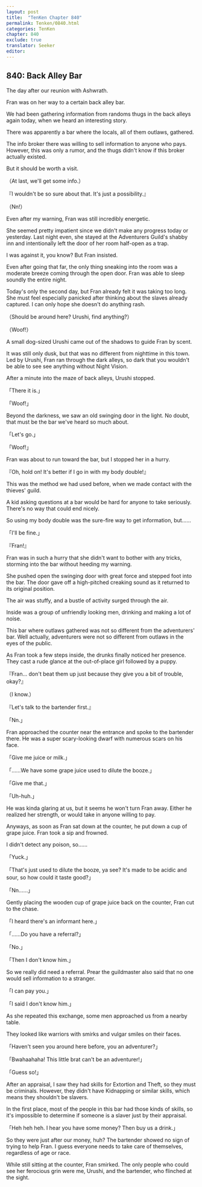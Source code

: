 ```yaml
---
layout: post
title:  "TenKen Chapter 840"
permalink: Tenken/0840.html
categories: TenKen
chapter: 840
exclude: true
translator: Seeker
editor: 
---
```

<h2>840: Back Alley Bar</h2>

 The day after our reunion with Ashwrath.

 Fran was on her way to a certain back alley bar.

 We had been gathering information from randoms thugs in the back alleys again today, when we heard an interesting story.

 There was apparently a bar where the locals, all of them outlaws, gathered.

 The info broker there was willing to sell information to anyone who pays. However, this was only a rumor, and the thugs didn't know if this broker actually existed.

 But it should be worth a visit.

（At last, we'll get some info.）

『I wouldn't be so sure about that. It's just a possibility.』

（Nn!）

 Even after my warning, Fran was still incredibly energetic.

 She seemed pretty impatient since we didn't make any progress today or yesterday. Last night even, she stayed at the Adventurers Guild's shabby inn and intentionally left the door of her room half-open as a trap.

 I was against it, you know? But Fran insisted.

 Even after going that far, the only thing sneaking into the room was a moderate breeze coming through the open door. Fran was able to sleep soundly the entire night.

 Today's only the second day, but Fran already felt it was taking too long. She must feel especially panicked after thinking about the slaves already captured. I can only hope she doesn't do anything rash.

（Should be around here? Urushi, find anything?）

（Woof!）

 A small dog-sized Urushi came out of the shadows to guide Fran by scent.

 It was still only dusk, but that was no different from nighttime in this town. Led by Urushi, Fran ran through the dark alleys, so dark that you wouldn't be able to see see anything without Night Vision.

 After a minute into the maze of back alleys, Urushi stopped.

「There it is.」

「Woof!」

 Beyond the darkness, we saw an old swinging door in the light. No doubt, that must be the bar we've heard so much about.

「Let's go.」

「Woof!」

 Fran was about to run toward the bar, but I stopped her in a hurry.

『Oh, hold on! It's better if I go in with my body double!』

 This was the method we had used before, when we made contact with the thieves' guild.

 A kid asking questions at a bar would be hard for anyone to take seriously. There's no way that could end nicely.

 So using my body double was the sure-fire way to get information, but……

「I'll be fine.」

『Fran!』

 Fran was in such a hurry that she didn't want to bother with any tricks, storming into the bar without heeding my warning.

 She pushed open the swinging door with great force and stepped foot into the bar. The door gave off a high-pitched creaking sound as it returned to its original position.

 The air was stuffy, and a bustle of activity surged through the air.

 Inside was a group of unfriendly looking men, drinking and making a lot of noise.

 This bar where outlaws gathered was not so different from the adventurers' bar. Well actually, adventurers were not so different from outlaws in the eyes of the public.

 As Fran took a few steps inside, the drunks finally noticed her presence. They cast a rude glance at the out-of-place girl followed by a puppy.

『Fran… don't beat them up just because they give you a bit of trouble, okay?』

（I know.）

『Let's talk to the bartender first.』

「Nn.」

 Fran approached the counter near the entrance and spoke to the bartender there. He was a super scary-looking dwarf with numerous scars on his face.

「Give me juice or milk.」

「……We have some grape juice used to dilute the booze.」

「Give me that.」

「Uh-huh.」

 He was kinda glaring at us, but it seems he won't turn Fran away. Either he realized her strength, or would take in anyone willing to pay.

 Anyways, as soon as Fran sat down at the counter, he put down a cup of grape juice. Fran took a sip and frowned.

 I didn't detect any poison, so……

「Yuck.」

「That's just used to dilute the booze, ya see? It's made to be acidic and sour, so how could it taste good?」

「Nn……」

 Gently placing the wooden cup of grape juice back on the counter, Fran cut to the chase.

「I heard there's an informant here.」

「……Do you have a referral?」

「No.」

「Then I don't know him.」

 So we really did need a referral. Prear the guildmaster also said that no one would sell information to a stranger.

「I can pay you.」

「I said I don't know him.」

 As she repeated this exchange, some men approached us from a nearby table.

 They looked like warriors with smirks and vulgar smiles on their faces.

「Haven't seen you around here before, you an adventurer?」

「Bwahaahaha! This little brat can't be an adventurer!」

「Guess so!」

 After an appraisal, I saw they had skills for Extortion and Theft, so they must be criminals. However, they didn't have Kidnapping or similar skills, which means they shouldn't be slavers.

 In the first place, most of the people in this bar had those kinds of skills, so it's impossible to determine if someone is a slaver just by their appraisal.

「Heh heh heh. I hear you have some money? Then buy us a drink.」

 So they were just after our money, huh? The bartender showed no sign of trying to help Fran. I guess everyone needs to take care of themselves, regardless of age or race.

 While still sitting at the counter, Fran smirked. The only people who could see her ferocious grin were me, Urushi, and the bartender, who flinched at the sight.



